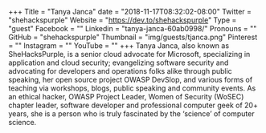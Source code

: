 +++
Title = "Tanya Janca"
date = "2018-11-17T08:32:02-08:00"
Twitter = "shehackspurple"
Website = "https://dev.to/shehackspurple"
Type = "guest"
Facebook = ""
Linkedin = "tanya-janca-60ab0998/"
Pronouns = ""
GitHub = "shehackspurple"
Thumbnail = "img/guests/tjanca.png"
Pinterest = ""
Instagram = ""
YouTube = ""
+++
Tanya Janca, also known as SheHacksPurple, is a senior cloud advocate for Microsoft, specializing in application and cloud security; evangelizing software security and advocating for developers and operations folks alike through public speaking, her open source project OWASP DevSlop, and various forms of teaching via workshops, blogs, public speaking and community events. As an ethical hacker, OWASP Project Leader, Women of Security (WoSEC) chapter leader, software developer and professional computer geek of 20+ years, she is a person who is truly fascinated by the ‘science’ of computer science. 
